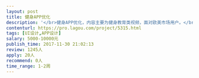 ```yaml
---                
layout: post       
title: 健身APP优化           
description: '</br>健身APP优化，内容主要为健身教育类视频，面对欧美市场用户。</br></br>增加登录、传播功能，优化现有功能。</br>'     
contenturl: https://pro.lagou.com/project/5315.html      
tags: [UI设计,APP设计]            
salary: 5000-10000元          
publish_time: 2017-11-30 21:02:13         
review: 1245人                   
apply: 20人                   
recommend: 0人                   
time_range: 1-2周              
---                 
```


